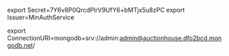 export Secret=7Y6v8P0QrcdPlrV9UfY6+bMTjx5u8zPC
export Issuer=MinAuthService

export ConnectionURI=mongodb+srv://admin:admin@auctionhouse.dfo2bcd.mongodb.net/